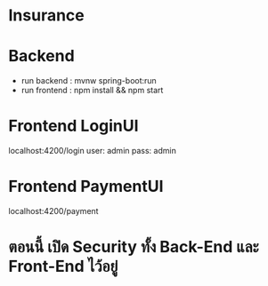 # Insurance

# Backend
- run backend : mvnw spring-boot:run
- run frontend : npm install && npm start

# Frontend LoginUI
localhost:4200/login 
user: admin
pass: admin

# Frontend PaymentUI
localhost:4200/payment 
# ตอนนี้ เปิด Security ทั้ง Back-End และ Front-End ไว้อยู่
